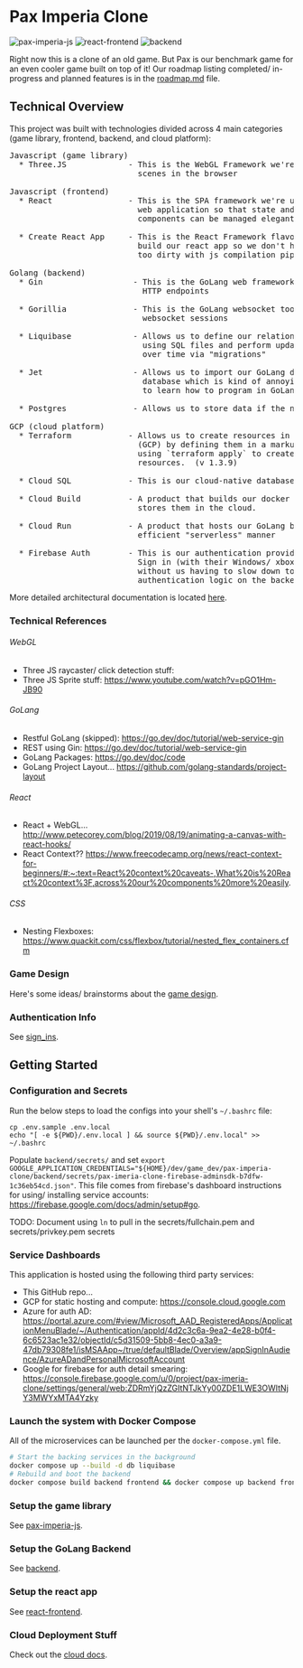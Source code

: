 # Pax Imperia Clone

![pax-imperia-js](https://github.com/trinetco/pax-imperia-clone/actions/workflows/pax-imperia-js.yml/badge.svg)
![react-frontend](https://github.com/trinetco/pax-imperia-clone/actions/workflows/react-frontend.yml/badge.svg)
![backend](https://github.com/trinetco/pax-imperia-clone/actions/workflows/backend.yml/badge.svg)

Right now this is a clone of an old game.  But Pax is our benchmark game for an even cooler game built on top of it!  Our roadmap listing completed/ in-progress and planned features is in the [roadmap.md](roadmap.md) file.

## Technical Overview

This project was built with technologies divided across 4 main categories (game library, frontend, backend, and cloud platform):

<pre>
Javascript (game library)
  * Three.JS             - This is the WebGL Framework we're using to render 3D
                           scenes in the browser

Javascript (frontend)
  * React                - This is the SPA framework we're using to build our
                           web application so that state and game rendering
                           components can be managed elegantly (work forced me).

  * Create React App     - This is the React Framework flavor we're using to
                           build our react app so we don't have to get our hands
                           too dirty with js compilation pipelines.

Golang (backend)
  * Gin                   - This is the GoLang web framework we're using for all
                            HTTP endpoints

  * Gorillia              - This is the GoLang websocket toolkit we're using for
                            websocket sessions

  * Liquibase             - Allows us to define our relational database scheme
                            using SQL files and perform updates to our database
                            over time via "migrations"

  * Jet                   - Allows us to import our GoLang data models from the
                            database which is kind of annoying really if we want
                            to learn how to program in GoLang.

  * Postgres              - Allows us to store data if the need should arise...

GCP (cloud platform)
  * Terraform            - Allows us to create resources in the cloud
                           (GCP) by defining them in a markup language and
                           using `terraform apply` to create/ delete cloud
                           resources.  (v 1.3.9)

  * Cloud SQL            - This is our cloud-native database product from GCP

  * Cloud Build          - A product that builds our docker containers and
                           stores them in the cloud.

  * Cloud Run            - A product that hosts our GoLang backend in a very
                           efficient "serverless" manner

  * Firebase Auth        - This is our authentication provider allowing users to
                           Sign in (with their Windows/ xbox accounts currently)
                           without us having to slow down to deal with much
                           authentication logic on the backend.
</pre>

More detailed architectural documentation is located [here](docs/architectural_diagrams.md).

### Technical References

###### WebGL
- Three JS raycaster/ click detection stuff:
- Three JS Sprite stuff:  https://www.youtube.com/watch?v=pGO1Hm-JB90

###### GoLang
- Restful GoLang (skipped):  https://go.dev/doc/tutorial/web-service-gin
- REST using Gin:  https://go.dev/doc/tutorial/web-service-gin
- GoLang Packages: https://go.dev/doc/code
- GoLang Project Layout... https://github.com/golang-standards/project-layout

###### React
- React + WebGL... http://www.petecorey.com/blog/2019/08/19/animating-a-canvas-with-react-hooks/
- React Context?? https://www.freecodecamp.org/news/react-context-for-beginners/#:~:text=React%20context%20caveats-,What%20is%20React%20context%3F,across%20our%20components%20more%20easily.

###### CSS
- Nesting Flexboxes: https://www.quackit.com/css/flexbox/tutorial/nested_flex_containers.cfm

### Game Design
Here's some ideas/ brainstorms about the [game design](docs/game_design.md).

### Authentication Info
See [sign_ins](docs/sign_ins.md).

## Getting Started

### Configuration and Secrets
Run the below steps to load the configs into your shell's `~/.bashrc` file:

```
cp .env.sample .env.local
echo "[ -e ${PWD}/.env.local ] && source ${PWD}/.env.local" >> ~/.bashrc
```

Populate `backend/secrets/` and set `export GOOGLE_APPLICATION_CREDENTIALS="${HOME}/dev/game_dev/pax-imperia-clone/backend/secrets/pax-imeria-clone-firebase-adminsdk-b7dfw-1c36eb54cd.json"`.  This file comes from firebase's dashboard instructions for using/ installing service accounts: https://firebase.google.com/docs/admin/setup#go.

TODO: Document using `ln` to pull in the secrets/fullchain.pem and secrets/privkey.pem secrets

### Service Dashboards
This application is hosted using the following third party services:

- This GitHub repo...
- GCP for static hosting and compute: https://console.cloud.google.com
- Azure for auth AD:  https://portal.azure.com/#view/Microsoft_AAD_RegisteredApps/ApplicationMenuBlade/~/Authentication/appId/4d2c3c6a-9ea2-4e28-b0f4-6c6523ac1e32/objectId/c5d31509-5bb8-4ec0-a3a9-47db79308fe1/isMSAApp~/true/defaultBlade/Overview/appSignInAudience/AzureADandPersonalMicrosoftAccount
- Google for firebase for auth detail smearing:  https://console.firebase.google.com/u/0/project/pax-imeria-clone/settings/general/web:ZDRmYjQzZGItNTJkYy00ZDE1LWE3OWItNjY3MWYxMTA4Yzky

### Launch the system with Docker Compose
All of the microservices can be launched per the `docker-compose.yml` file.

```bash
# Start the backing services in the background
docker compose up --build -d db liquibase
# Rebuild and boot the backend
docker compose build backend frontend && docker compose up backend frontend
```

### Setup the game library
See [pax-imperia-js](pax-imperia-js/README.md).

### Setup the GoLang Backend
See [backend](backend/README.md).

### Setup the react app
See [react-frontend](react-frontend/README.md).

### Cloud Deployment Stuff
Check out the [cloud docs](cloud_infrastructure/README.md).
